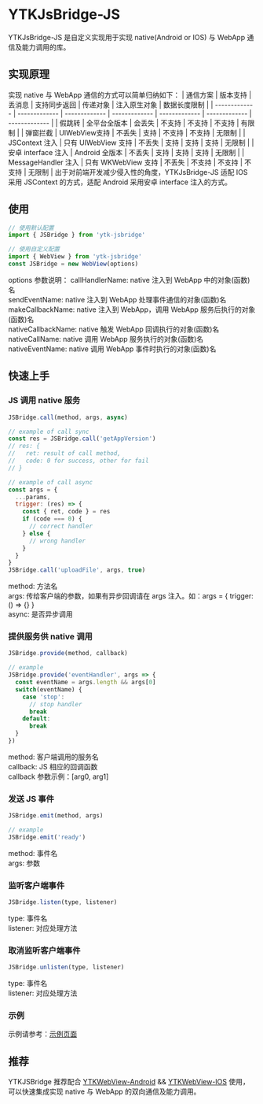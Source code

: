 # YTKJsBridge-JS
YTKJsBridge-JS 是自定义实现用于实现 native(Android or IOS) 与 WebApp 通信及能力调用的库。

## 实现原理
实现 native 与 WebApp 通信的方式可以简单归纳如下：
| 通信方案 | 版本支持 | 丢消息 | 支持同步返回 | 传递对象 | 注入原生对象 | 数据长度限制 |
| ------------- | ------------- | ------------- | ------------- | ------------- | ------------- | ------------- |
| 假跳转 | 全平台全版本 | 会丢失 | 不支持 | 不支持 | 不支持 | 有限制 |
| 弹窗拦截 | UIWebView支持 | 不丢失 | 支持 | 不支持 | 不支持 | 无限制 |
| JSContext 注入 | 只有 UIWebView 支持 | 不丢失 | 支持 | 支持 | 支持 | 无限制 |
| 安卓 interface 注入 | Android 全版本 | 不丢失 | 支持 | 支持 | 支持 | 无限制 |
| MessageHandler 注入 | 只有 WKWebView 支持 | 不丢失 | 不支持 | 不支持 | 不支持 | 无限制 |
出于对前端开发减少侵入性的角度，YTKJsBridge-JS 适配 IOS 采用 JSContext 的方式，适配 Android 采用安卓 interface 注入的方式。

## 使用
```Javascript
// 使用默认配置
import { JSBridge } from 'ytk-jsbridge'

// 使用自定义配置
import { WebView } from 'ytk-jsbridge'
const JSBridge = new WebView(options)
```
options 参数说明：
callHandlerName: native 注入到 WebApp 中的对象(函数)名<br>
sendEventName: native 注入到 WebApp 处理事件通信的对象(函数)名<br>
makeCallbackName: native 注入到 WebApp，调用 WebApp 服务后执行的对象(函数)名<br>
nativeCallbackName: native 触发 WebApp 回调执行的对象(函数)名<br>
nativeCallName: native 调用 WebApp 服务执行的对象(函数)名<br>
nativeEventName: native 调用 WebApp 事件时执行的对象(函数)名

## 快速上手
### JS 调用 native 服务
```Javascript
JSBridge.call(method, args, async)

// example of call sync
const res = JSBridge.call('getAppVersion')
// res: {
//   ret: result of call method,
//   code: 0 for success, other for fail
// }

// example of call async
const args = {
  ...params,
  trigger: (res) => {
    const { ret, code } = res
    if (code === 0) {
      // correct handler
    } else {
      // wrong handler
    }
  }
}
JSBridge.call('uploadFile', args, true)
```
method: 方法名<br>
args: 传给客户端的参数，如果有异步回调请在 args 注入。如：args = { trigger: () => {} }<br>
async: 是否异步调用<br>

### 提供服务供 native 调用
```Javascript
JSBridge.provide(method, callback)

// example
JSBridge.provide('eventHandler', args => {
  const eventName = args.length && args[0]
  switch(eventName) {
    case 'stop':
      // stop handler
      break
    default:
      break
  }
})
```
method: 客户端调用的服务名<br>
callback: JS 相应的回调函数<br>
callback 参数示例：[arg0, arg1]<br>

### 发送 JS 事件
```Javascript
JSBridge.emit(method, args)

// example
JSBridge.emit('ready')
```
method: 事件名<br>
args: 参数<br>

### 监听客户端事件
```Javascript
JSBridge.listen(type, listener)
```
type: 事件名<br>
listener: 对应处理方法<br>

### 取消监听客户端事件
```Javascript
JSBridge.unlisten(type, listener)
```
type: 事件名<br>
listener: 对应处理方法<br>

### 示例
示例请参考：[示例页面](https://conan-online.fbcontent.cn/conan-math/JSBridge/index.html)

## 推荐
YTKJSBridge 推荐配合 [YTKWebView-Android](https://github.com/yuantiku/YTKJsBridge-Android) && [YTKWebView-IOS](https://github.com/yuantiku/YTKJsBridge-iOS) 使用，可以快速集成实现 native 与 WebApp 的双向通信及能力调用。
